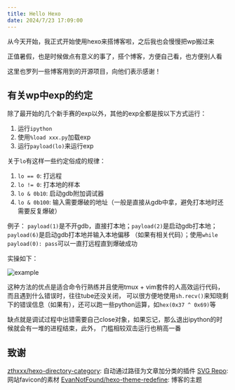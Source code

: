 ```yaml
---
title: Hello Hexo
date: 2024/7/23 17:09:00
---
```


从今天开始，我正式开始使用hexo来搭博客啦，之后我也会慢慢把wp搬过来

正值暑假，也是时候做点有意义的事了，搭个博客，方便自己看，也方便别人看

这里也罗列一些博客用到的开源项目，向他们表示感谢！

## 有关wp中exp的约定

除了最开始的几个新手赛的exp以外，其他的exp全都是按以下方式运行：

1. 运行`ipython`
2. 使用`%load xxx.py`加载exp
3. 运行`payload(lo)`来运行exp

关于`lo`有这样一些约定俗成的规律：

1. `lo == 0`: 打远程
2. `lo != 0`: 打本地的样本
3. `lo & 0b10`: 启动gdb附加调试器
4. `lo & 0b100`: 输入需要爆破的地址（一般是直接从gdb中拿，避免打本地时还需要反复爆破）

例子： `payload(1)`是不开gdb，直接打本地；`payload(2)`是启动gdb打本地；`payload(6)`是启动gdb打本地并输入本地偏移
（如果有相关代码）；使用`while payload(0): pass`可以一直打远程直到爆破成功

实操如下：

![example](/images/expnote.png)

这种方法的优点是适合命令行熟练并且使用tmux + vim套件的人高效运行代码，而且遇到什么错误时，往往tube还没关闭，
可以很方便地使用`sh.recv()`来知晓剩下的错误信息（如果有），还可以跑一些python运算，如`hex(0x37 ^ 0x69)`等

缺点就是调试过程中出错需要自己close对象，如果忘记，那么退出ipython的时候就会有一堆的进程结束，此外，
门槛相较双击运行也稍高一番

## 致谢

[zthxxx/hexo-directory-category](https://github.com/zthxxx/hexo-directory-category): 自动通过路径为文章加分类的插件
[SVG Repo](https://www.svgrepo.com/): 网站favicon的素材
[EvanNotFound/hexo-theme-redefine](https://github.com/EvanNotFound/hexo-theme-redefine): 博客的主题
